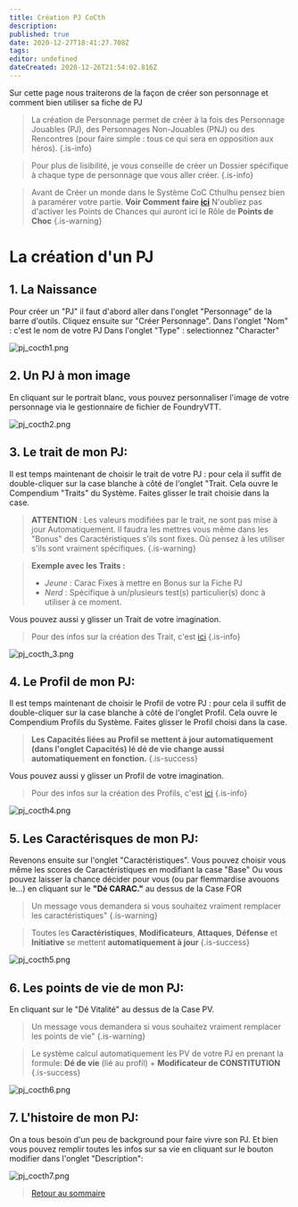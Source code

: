 ```yaml
---
title: Création PJ CoCth
description: 
published: true
date: 2020-12-27T18:41:27.708Z
tags: 
editor: undefined
dateCreated: 2020-12-26T21:54:02.816Z
---
```


Sur cette page nous traiterons de la façon de créer son personnage et comment bien utiliser sa fiche de PJ

> La création de Personnage permet de créer à la fois des Personnage Jouables (PJ), des Personnages Non-Jouables (PNJ) ou des Rencontres (pour faire simple : tous ce qui sera en opposition aux héros).
{.is-info}

> Pour plus de lisibilité, je vous conseille de créer un Dossier spécifique à chaque type de personnage que vous aller créer.
{.is-info}

> Avant de Créer un monde dans le Système CoC Cthulhu pensez bien à paramérer votre partie. 
**Voir Comment faire [ici](/fr/systemes/Chroniques-Oubliées-Contemporain/skin)**
N'oubliez pas d'activer les Points de Chances qui auront ici le Rôle de **Points de Choc**
{.is-warning}

# La création d'un PJ
## 1. La Naissance
Pour créer un "PJ" il faut d'abord aller dans l'onglet "Personnage" de la barre d'outils. 
Cliquez ensuite sur "Créer Personnage".
Dans l'onglet "Nom" : c'est le nom de votre PJ
Dans l'onglet "Type" : selectionnez "Character"

![pj_cocth1.png](/images/chroniques-oubliées-contemporain/coc/pj_cocth1.png)

## 2. Un PJ à mon image
En cliquant sur le portrait blanc, vous pouvez personnaliser l'image de votre personnage via le gestionnaire de fichier de FoundryVTT.

![pj_cocth2.png](/images/chroniques-oubliées-contemporain/coc/pj_cocth2.png)

## 3. Le trait de mon PJ:
Il est temps maintenant de choisir le trait de votre PJ : pour cela il suffit de double-cliquer sur la case blanche à côté de l'onglet "Trait.
Cela ouvre le Compendium "Traits" du Système. Faites glisser le trait choisie dans la case. 

> **ATTENTION** : Les valeurs modifiées par le trait, ne sont pas mise à jour Automatiquement. Il faudra les mettres vous même dans les "Bonus" des Caractéristiques s'ils sont fixes. Où pensez à les utiliser s'ils sont vraiment spécifiques.
{.is-warning}

> **Exemple avec les Traits :**
> - *Jeune* : Carac Fixes à mettre en Bonus sur la Fiche PJ
> - *Nerd* : Spécifique à un/plusieurs test(s) particulier(s) donc à utiliser à ce moment.


Vous pouvez aussi y glisser un Trait de votre imagination.
> Pour des infos sur la création des Trait, c'est [ici](/fr/systemes/Chroniques-Oubliées-Contemporain/customisation)
{.is-info}

![pj_cocth_3.png](/images/chroniques-oubliées-contemporain/coc/pj_cocth_3.png)

## 4. Le Profil de mon PJ:
Il est temps maintenant de choisir le Profil de votre PJ : pour cela il suffit de double-cliquer sur la case blanche à côté de l'onglet Profil.
Cela ouvre le Compendium Profils du Système. Faites glisser le Profil choisi dans la case. 
> **Les Capacités liées au Profil se mettent à jour automatiquement (dans l'onglet Capacités) lé dé de vie change aussi automatiquement en fonction.**
{.is-success}

Vous pouvez aussi y glisser un Profil de votre imagination.
> Pour des infos sur la création des Profils, c'est [ici](/fr/systemes/Chroniques-Oubliées-Contemporain/customisation)
{.is-info}

![pj_cocth4.png](/images/chroniques-oubliées-contemporain/coc/pj_cocth4.png)

## 5. Les Caractérisques de mon PJ:
Revenons ensuite sur l'onglet "Caractéristiques".
Vous pouvez choisir vous même les scores de Caractéristiques en modifiant la case "Base"
Ou vous pouvez laisser la chance décider pour vous (ou par flemmardise avouons le...) en cliquant sur le **"Dé CARAC."** au dessus de la Case FOR
> Un message vous demandera si vous souhaitez vraiment remplacer les caractéristiques"
{.is-warning}

> Toutes les **Caractéristiques**, **Modificateurs**, **Attaques**, **Défense** et **Initiative** se mettent **automatiquement à jour**
{.is-success}

![pj_cocth5.png](/images/chroniques-oubliées-contemporain/coc/pj_cocth5.png)


## 6. Les points de vie de mon PJ:
En cliquant sur le "Dé Vitalité" au dessus de la Case PV.

> Un message vous demandera si vous souhaitez vraiment remplacer les points de vie"
{.is-warning}

> Le système calcul automatiquement les PV de votre PJ en prenant la formule:
**Dé de vie** (lié au profil) + **Modificateur de CONSTITUTION**
{.is-success}

![pj_cocth6.png](/images/chroniques-oubliées-contemporain/coc/pj_cocth6.png)

## 7. L'histoire de mon PJ:
On a tous besoin d'un peu de background pour faire vivre son PJ.
Et bien vous pouvez remplir toutes les infos sur sa vie en cliquant sur le bouton modifier dans l'onglet "Description":

![pj_cocth7.png](/images/chroniques-oubliées-contemporain/coc/pj_cocth7.png)

>[Retour au sommaire](/fr/systemes/Chroniques-Oubliées-Contemporain)